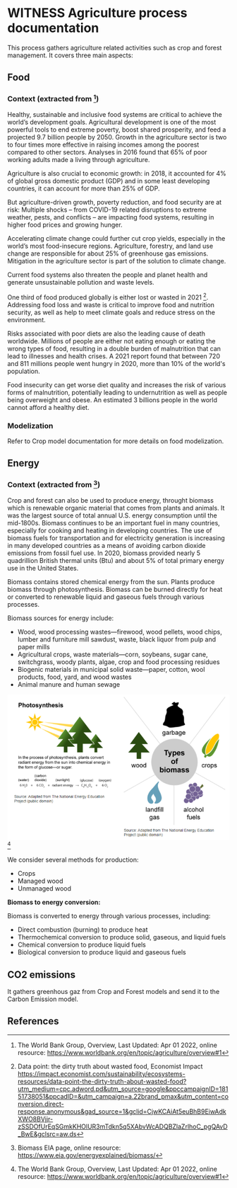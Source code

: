 # WITNESS Agriculture process documentation

This process gathers agriculture related activities such as crop and forest management. It covers three main aspects:

## Food

### Context (extracted from [^1])

Healthy, sustainable and inclusive food systems are critical to achieve the world’s development goals. Agricultural
development is one of the most powerful tools to end extreme poverty, boost shared prosperity, and feed a projected 9.7
billion people by 2050. Growth in the agriculture sector is two to four times more effective in raising incomes among
the poorest compared to other sectors. Analyses in 2016 found that 65% of poor working adults made a living through
agriculture.

Agriculture is also crucial to economic growth: in 2018, it accounted for 4% of global gross domestic product (GDP) and
in some least developing countries, it can account for more than 25% of GDP.

But agriculture-driven growth, poverty reduction, and food security are at risk: Multiple shocks – from COVID-19 related
disruptions to extreme weather, pests, and conflicts – are impacting food systems, resulting in higher food prices and
growing hunger.

Accelerating climate change could further cut crop yields, especially in the world’s most food-insecure regions.
Agriculture, forestry, and land use change are responsible for about 25% of greenhouse gas emissions. Mitigation in the
agriculture sector is part of the solution to climate change.

Current food systems also threaten the people and planet health and generate unsustainable pollution and waste levels.

One third of food produced globally is either lost or wasted in 2021 [^3]. Addressing food loss and waste is critical to improve food and nutrition security, as well as help to meet climate goals and reduce stress on the environment.

Risks associated with poor diets are also the leading cause of death worldwide. Millions of people are either not eating
enough or eating the wrong types of food, resulting in a double burden of malnutrition that can lead to illnesses and
health crises. A 2021 report found that between 720 and 811 millions people went hungry in 2020, more than 10% of the
world's population.

Food insecurity can get worse diet quality and increases the risk of various forms of malnutrition, potentially leading to
undernutrition as well as people being overweight and obese. An estimated 3 billions people in the world cannot afford a
healthy diet.

### Modelization

Refer to Crop model documentation for more details on food modelization.

## Energy

### Context (extracted from [^2])

Crop and forest can also be used to produce energy, throught biomass which is renewable organic material that comes from
plants and animals. It was the largest source of total annual U.S. energy consumption until the mid-1800s. Biomass
continues to be an important fuel in many countries, especially for cooking and heating in developing countries. The use
of biomass fuels for transportation and for electricity generation is increasing in many developed countries as a means
of avoiding carbon dioxide emissions from fossil fuel use. In 2020, biomass provided nearly 5 quadrillion British
thermal units (Btu) and about 5% of total primary energy use in the United States.

Biomass contains stored chemical energy from the sun. Plants produce biomass through photosynthesis. Biomass can be
burned directly for heat or converted to renewable liquid and gaseous fuels through various processes.

Biomass sources for energy include:

* Wood, wood processing wastes—firewood, wood pellets, wood chips, lumber and furniture mill sawdust, waste, black liquor from pulp and paper mills
* Agricultural crops, waste materials—corn, soybeans, sugar cane, switchgrass, woody plants, algae, crop and
  food processing residues
* Biogenic materials in municipal solid waste—paper, cotton, wool products, food, yard, and wood wastes
* Animal manure and human sewage

![](biomass_prod.PNG) [^1]

We consider several methods for production:

* Crops
* Managed wood
* Unmanaged wood

**Biomass to energy conversion:**

Biomass is converted to energy through various processes, including:

* Direct combustion (burning) to produce heat
* Thermochemical conversion to produce solid, gaseous, and liquid fuels
* Chemical conversion to produce liquid fuels
* Biological conversion to produce liquid and gaseous fuels

## CO2 emissions

It gathers greenhous gaz from Crop and Forest models and send it to the Carbon Emission model.

## References

[^1]: The World Bank Group, Overview, Last Updated: Apr 01 2022, online
resource: https://www.worldbank.org/en/topic/agriculture/overview#1

[^2]: Biomass EIA page, online resource: https://www.eia.gov/energyexplained/biomass/

[^3]: Data point: the dirty truth about wasted food, Economist Impact https://impact.economist.com/sustainability/ecosystems-resources/data-point-the-dirty-truth-about-wasted-food?utm_medium=cpc.adword.pd&utm_source=google&ppccampaignID=18151738051&ppcadID=&utm_campaign=a.22brand_pmax&utm_content=conversion.direct-response.anonymous&gad_source=1&gclid=CjwKCAiAt5euBhB9EiwAdkXWO8BVjjr-zSSDOfUrEqSGmkKHOlUR3mTdkn5q5XAbvWcADQBZlaZrlhoC_pgQAvD_BwE&gclsrc=aw.ds